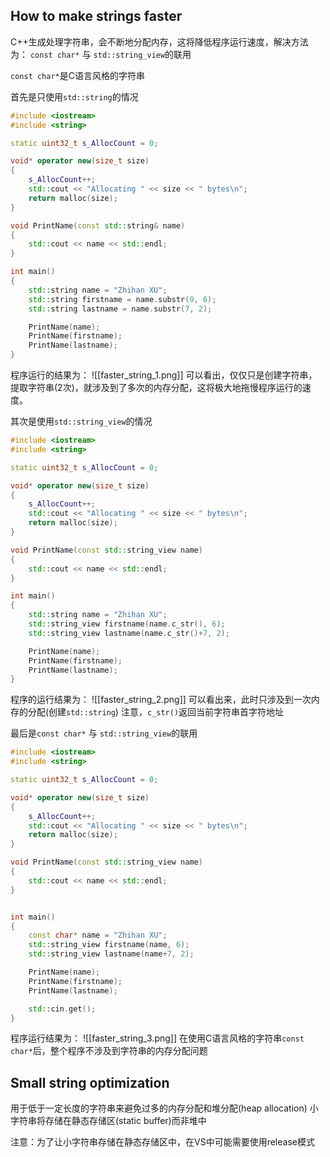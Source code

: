 ## How to make strings faster

C++生成处理字符串，会不断地分配内存，这将降低程序运行速度，解决方法为：
```const char*``` 与 ```std::string_view```的联用

```const char*```是C语言风格的字符串

首先是只使用```std::string```的情况
```c++
#include <iostream>
#include <string>

static uint32_t s_AllocCount = 0;

void* operator new(size_t size)
{
	s_AllocCount++;
	std::cout << "Allocating " << size << " bytes\n";
	return malloc(size);
}

void PrintName(const std::string& name)
{
	std::cout << name << std::endl;
}

int main()
{
	std::string name = "Zhihan XU";
	std::string firstname = name.substr(0, 6);
	std::string lastname = name.substr(7, 2);

	PrintName(name);
	PrintName(firstname);
	PrintName(lastname);
}
```
程序运行的结果为：
![[faster_string_1.png]]
可以看出，仅仅只是创建字符串，提取字符串(2次)，就涉及到了多次的内存分配，这将极大地拖慢程序运行的速度。

其次是使用```std::string_view```的情况
```c++
#include <iostream>
#include <string>

static uint32_t s_AllocCount = 0;

void* operator new(size_t size)
{
	s_AllocCount++;
	std::cout << "Allocating " << size << " bytes\n";
	return malloc(size);
}

void PrintName(const std::string_view name)
{
	std::cout << name << std::endl;
}

int main()
{
	std::string name = "Zhihan XU";
	std::string_view firstname(name.c_str(), 6);
	std::string_view lastname(name.c_str()+7, 2);

	PrintName(name);
	PrintName(firstname);
	PrintName(lastname);
}
```
程序的运行结果为：
![[faster_string_2.png]]
可以看出来，此时只涉及到一次内存的分配(创建```std::string```)
注意，```c_str()```返回当前字符串首字符地址

最后是```const char*``` 与 ```std::string_view```的联用
```c++
#include <iostream>
#include <string>

static uint32_t s_AllocCount = 0;

void* operator new(size_t size)
{
	s_AllocCount++;
	std::cout << "Allocating " << size << " bytes\n";
	return malloc(size);
}

void PrintName(const std::string_view name)
{
	std::cout << name << std::endl;
}


int main()
{
	const char* name = "Zhihan XU";
	std::string_view firstname(name, 6);
	std::string_view lastname(name+7, 2);

	PrintName(name);
	PrintName(firstname);
	PrintName(lastname);

	std::cin.get();
}
```
程序运行结果为：
![[faster_string_3.png]]
在使用C语言风格的字符串```const char*```后，整个程序不涉及到字符串的内存分配问题
## Small string optimization

用于低于一定长度的字符串来避免过多的内存分配和堆分配(heap allocation)
小字符串将存储在静态存储区(static buffer)而非堆中

注意：为了让小字符串存储在静态存储区中，在VS中可能需要使用release模式